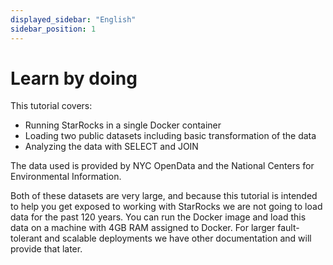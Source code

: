 ```yaml
---
displayed_sidebar: "English"
sidebar_position: 1
---
```


# Learn by doing

This tutorial covers:

- Running StarRocks in a single Docker container
- Loading two public datasets including basic transformation of the data
- Analyzing the data with SELECT and JOIN

The data used is provided by NYC OpenData and the National Centers for Environmental Information.

Both of these datasets are very large, and because this tutorial is intended to help you get exposed to working with StarRocks we are not going to load data for the past 120 years. You can run the Docker image and load this data on a machine with 4GB RAM assigned to Docker. For larger fault-tolerant and scalable deployments we have other documentation and will provide that later.


